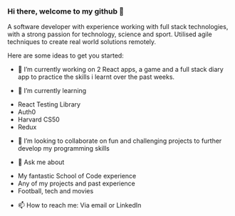### Hi there, welcome to my github 👋

A software developer with experience working with full stack technologies, with a strong passion for technology, science and sport. Utilised agile techniques to create real world solutions remotely. 

Here are some ideas to get you started:

- 🔭 I’m currently working on 2 React apps, a game and a full stack diary app to practice the skills i learnt over the past weeks.
 
- 🌱 I’m currently learning 
+ React Testing Library
+ Auth0
+ Harvard CS50
+ Redux

- 👯 I’m looking to collaborate on fun and challenging projects to further develop my programming skills

- 💬 Ask me about
+ My fantastic School of Code experience 
+ Any of my projects and past experience
+ Football, tech and movies

- 📫 How to reach me: Via email or LinkedIn

